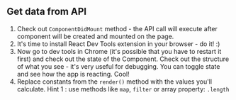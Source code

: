 ## Get data from API

1. Check out `ComponentDidMount` method - the API call will execute after component will be created and mounted on the page.
2. It's time to install React Dev Tools extension in your browser - do it! :)
3. Now go to dev tools in Chrome (it's possible that you have to restart it first) and check out the state of the <App/> Component. Check out the structure of what you see - it's very useful for debugging. You can toggle state and see how the app is reacting. Cool!
4. Replace constants from the `render()` method with the values you'll calculate. 
  Hint 1 : use methods like `map`, `filter` or array property: `.length`


